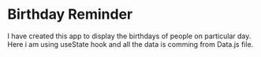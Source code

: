 # Birthday Reminder
I have created this app to display the birthdays of people  on particular day. Here i am using useState hook and all the data is comming from Data.js file. 
